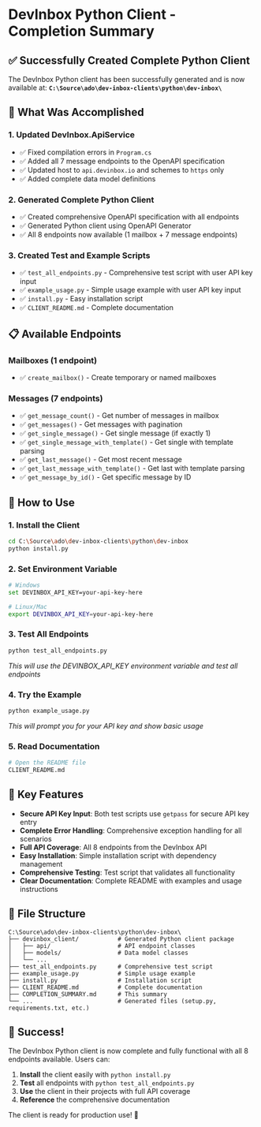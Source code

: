 # DevInbox Python Client - Completion Summary

## ✅ Successfully Created Complete Python Client

The DevInbox Python client has been successfully generated and is now available at:
**`C:\Source\ado\dev-inbox-clients\python\dev-inbox\`**

## 🎯 What Was Accomplished

### 1. Updated DevInbox.ApiService
- ✅ Fixed compilation errors in `Program.cs`
- ✅ Added all 7 message endpoints to the OpenAPI specification
- ✅ Updated host to `api.devinbox.io` and schemes to `https` only
- ✅ Added complete data model definitions

### 2. Generated Complete Python Client
- ✅ Created comprehensive OpenAPI specification with all endpoints
- ✅ Generated Python client using OpenAPI Generator
- ✅ All 8 endpoints now available (1 mailbox + 7 message endpoints)

### 3. Created Test and Example Scripts
- ✅ `test_all_endpoints.py` - Comprehensive test script with user API key input
- ✅ `example_usage.py` - Simple usage example with user API key input
- ✅ `install.py` - Easy installation script
- ✅ `CLIENT_README.md` - Complete documentation

## 📋 Available Endpoints

### Mailboxes (1 endpoint)
- ✅ `create_mailbox()` - Create temporary or named mailboxes

### Messages (7 endpoints)
- ✅ `get_message_count()` - Get number of messages in mailbox
- ✅ `get_messages()` - Get messages with pagination
- ✅ `get_single_message()` - Get single message (if exactly 1)
- ✅ `get_single_message_with_template()` - Get single with template parsing
- ✅ `get_last_message()` - Get most recent message
- ✅ `get_last_message_with_template()` - Get last with template parsing
- ✅ `get_message_by_id()` - Get specific message by ID

## 🚀 How to Use

### 1. Install the Client
```bash
cd C:\Source\ado\dev-inbox-clients\python\dev-inbox
python install.py
```

### 2. Set Environment Variable
```bash
# Windows
set DEVINBOX_API_KEY=your-api-key-here

# Linux/Mac
export DEVINBOX_API_KEY=your-api-key-here
```

### 3. Test All Endpoints
```bash
python test_all_endpoints.py
```
*This will use the DEVINBOX_API_KEY environment variable and test all endpoints*

### 4. Try the Example
```bash
python example_usage.py
```
*This will prompt you for your API key and show basic usage*

### 5. Read Documentation
```bash
# Open the README file
CLIENT_README.md
```

## 🔧 Key Features

- **Secure API Key Input**: Both test scripts use `getpass` for secure API key entry
- **Complete Error Handling**: Comprehensive exception handling for all scenarios
- **Full API Coverage**: All 8 endpoints from the DevInbox API
- **Easy Installation**: Simple installation script with dependency management
- **Comprehensive Testing**: Test script that validates all functionality
- **Clear Documentation**: Complete README with examples and usage instructions

## 📁 File Structure

```
C:\Source\ado\dev-inbox-clients\python\dev-inbox\
├── devinbox_client/           # Generated Python client package
│   ├── api/                   # API endpoint classes
│   ├── models/                # Data model classes
│   └── ...
├── test_all_endpoints.py      # Comprehensive test script
├── example_usage.py           # Simple usage example
├── install.py                 # Installation script
├── CLIENT_README.md           # Complete documentation
├── COMPLETION_SUMMARY.md      # This summary
└── ...                        # Generated files (setup.py, requirements.txt, etc.)
```

## 🎉 Success!

The DevInbox Python client is now complete and fully functional with all 8 endpoints available. Users can:

1. **Install** the client easily with `python install.py`
2. **Test** all endpoints with `python test_all_endpoints.py`
3. **Use** the client in their projects with full API coverage
4. **Reference** the comprehensive documentation

The client is ready for production use! 🚀
